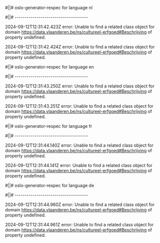 #||# oslo-generator-respec for language nl  

#||# -------------------------------------  

2024-09-12T12:31:42.423Z error: Unable to find a related class object for domain https://data.vlaanderen.be/ns/cultureel-erfgoed#Beschrijving of property undefined.

2024-09-12T12:31:42.424Z error: Unable to find a related class object for domain https://data.vlaanderen.be/ns/cultureel-erfgoed#Beschrijving of property undefined.

#||# oslo-generator-respec for language en  

#||# -------------------------------------  

2024-09-12T12:31:43.250Z error: Unable to find a related class object for domain https://data.vlaanderen.be/ns/cultureel-erfgoed#Beschrijving of property undefined.

2024-09-12T12:31:43.251Z error: Unable to find a related class object for domain https://data.vlaanderen.be/ns/cultureel-erfgoed#Beschrijving of property undefined.

#||# oslo-generator-respec for language fr  

#||# -------------------------------------  

2024-09-12T12:31:44.140Z error: Unable to find a related class object for domain https://data.vlaanderen.be/ns/cultureel-erfgoed#Beschrijving of property undefined.

2024-09-12T12:31:44.141Z error: Unable to find a related class object for domain https://data.vlaanderen.be/ns/cultureel-erfgoed#Beschrijving of property undefined.

#||# oslo-generator-respec for language de  

#||# -------------------------------------  

2024-09-12T12:31:44.960Z error: Unable to find a related class object for domain https://data.vlaanderen.be/ns/cultureel-erfgoed#Beschrijving of property undefined.

2024-09-12T12:31:44.961Z error: Unable to find a related class object for domain https://data.vlaanderen.be/ns/cultureel-erfgoed#Beschrijving of property undefined.

